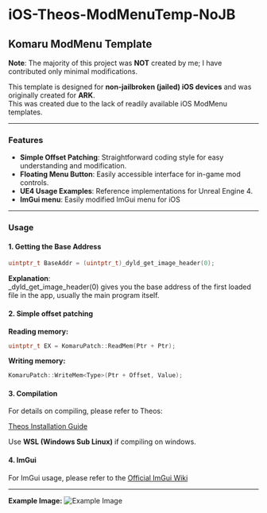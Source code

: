 # iOS-Theos-ModMenuTemp-NoJB

## Komaru ModMenu Template
**Note**: The majority of this project was **NOT** created by me; I have contributed only minimal modifications.

This template is designed for **non-jailbroken (jailed) iOS devices** and was originally created for **ARK**.  
This was created due to the lack of readily available iOS ModMenu templates.

---

### Features
- **Simple Offset Patching**: Straightforward coding style for easy understanding and modification.
- **Floating Menu Button**: Easily accessible interface for in-game mod controls.
- **UE4 Usage Examples**: Reference implementations for Unreal Engine 4.
- **ImGui menu**: Easily modified ImGui menu for iOS

---

### Usage

#### 1. Getting the Base Address

```cpp
uintptr_t BaseAddr = (uintptr_t)_dyld_get_image_header(0);
```

**Explanation**:  
_dyld_get_image_header(0) gives you the base address of the first loaded file in the app, usually the main program itself.

#### 2. Simple offset patching

**Reading memory:**  

```cpp
uintptr_t EX = KomaruPatch::ReadMem(Ptr + Ptr);
```

**Writing memory:**  

```cpp
KomaruPatch::WriteMem<Type>(Ptr + Offset, Value);
``` 

#### 3. Compilation
For details on compiling, please refer to Theos:

[Theos Installation Guide](https://theos.dev/docs/installation)  

Use **WSL (Windows Sub Linux)** if compiling on windows.  

#### 4. ImGui
For ImGui usage, please refer to the
[Official ImGui Wiki](https://github.com/ocornut/imgui/wiki)

---

**Example Image:** 
![Example Image](https://github.com/VenerableCode/iOS-Theos-ModMenuTemp-NoJB/blob/main/FovChanger.png)
